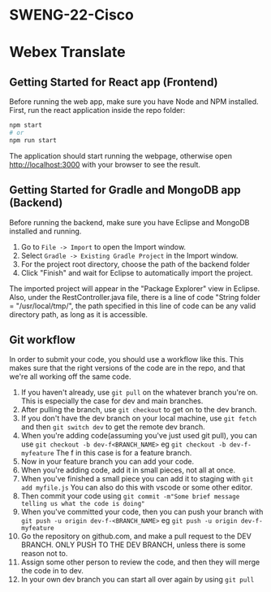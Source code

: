 # SWENG-22-Cisco
# Webex Translate

## Getting Started for React app (Frontend)

Before running the web app, make sure you have Node and NPM installed.
First, run the react application inside the repo folder:

```bash
npm start
# or
npm run start
```

The application should start running the webpage, otherwise open [http://localhost:3000](http://localhost:3000) with your browser to see the result.

## Getting Started for Gradle and MongoDB app (Backend)

Before running the backend, make sure you have Eclipse and MongoDB installed and running.
1. Go to ```File -> Import``` to open the Import window.
2. Select ```Gradle -> Existing Gradle Project``` in the Import window.
3. For the project root directory, choose the path of the backend folder
4. Click "Finish" and wait for Eclipse to automatically import the project.

The imported project will appear in the "Package Explorer" view in Eclipse.
Also, under the RestController.java file, there is a line of code "String folder = "/usr/local/tmp/", the path specified in this line of code can be any valid directory path, as long as it is accessible.


## Git workflow
In order to submit your code, you should use a workflow like this. This makes sure that the right versions of the code are in the repo, and that we're all working off the same code. 

1. If you haven't already, use `git pull` on the whatever branch you're on. This is especially the case for dev and main branches. 
2. After pulling the branch, use `git checkout` to get on to the dev branch.
3. If you don't have the dev branch on your local machine, use `git fetch` and then `git switch dev` to get the remote dev branch. 
3. When you're adding code(assuming you've just used git pull), you can use `git checkout -b dev-f<BRANCH_NAME>` eg `git checkout -b dev-f-myfeature` The f in this case is for a feature branch.
4. Now in your feature branch you can add your code. 
5. When you're adding code, add it in small pieces, not all at once. 
6. When you've finished a small piece you can add it to staging with `git add myfile.js` You can also do this with vscode or some other editor. 
7. Then commit your code using `git commit -m"Some brief message telling us what the code is doing"`
8. When you've committed your code, then you can push your branch with `git push -u origin dev-f-<BRANCH_NAME>` eg `git push -u origin dev-f-myfeature`
9. Go the repository on github.com, and make a pull request to the DEV BRANCH. ONLY PUSH TO THE DEV BRANCH, unless there is some reason not to. 
10. Assign some other person to review the code, and then they will merge the code in to dev.
11. In your own dev branch you can start all over again by using `git pull`
